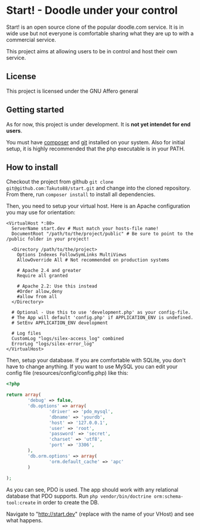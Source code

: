 # Start! - Doodle under your control

Start! is an open source clone of the popular doodle.com service. It is in wide use but not everyone
is comfortable sharing what they are up to with a commercial service.
 
This project aims at allowing users to be in control and host their own service.

## License

This project is licensed under the GNU Affero general 

## Getting started

As for now, this project is under development. It is **not yet intendet for end users**. 

You must have [composer](https://getcomposer.org) and [git](https://git-scm.com) installed on your system.
Also for initial setup, it is highly recommended that the php executable is in your PATH.

## How to install

Checkout the project from github `git clone git@github.com:Takuto88/start.git` and change into the cloned repository.
From there, run `composer install` to install all dependencies. 

Then, you need to setup your virtual host. Here is an Apache configuration you may use for
orientation:

```
<VirtualHost *:80>
  ServerName start.dev # Must match your hosts-file name!
  DocumentRoot "/path/to/the/project/public" # Be sure to point to the /public folder in your project!
  
  <Directory /path/to/the/project>
    Options Indexes FollowSymLinks MultiViews
    AllowOverride All # Not recommended on production systems
    
    # Apache 2.4 and greater
    Require all granted
    
    # Apache 2.2: Use this instead
    #Order allow,deny
    #allow from all
  </Directory>
  
  # Optional - Use this to use 'development.php' as your config-file.
  # The App will default 'config.php' if APPLICATION_ENV is undefined.
  # SetEnv APPLICATION_ENV development

  # Log files
  CustomLog "logs/silex-access_log" combined
  ErrorLog "logs/silex-error_log"
</VirtualHost>
```

Then, setup your database. If you are comfortable with SQLite, you don't have to change anything. 
If you want to use MySQL you can edit your config file (resources/config/config.php) like this:

```php
<?php 

return array(
        'debug' => false,
        'db.options' => array(
                'driver' => 'pdo_mysql',
                'dbname' => 'yourdb',
                'host' => '127.0.0.1',
                'user' => 'root',
                'password' => 'secret',
                'charset' => 'utf8',
                'port' => '3306',
        ),
        'db.orm.options' => array(
                'orm.default_cache' => 'apc'
        )
    
);
```

As you can see, PDO is used. The app should work with any relational database that PDO supports. Run 
`php vendor/bin/doctrine orm:schema-tool:create` in order to create the DB.

Navigate to "http://start.dev" (replace with the name of your VHost) and see what happens.